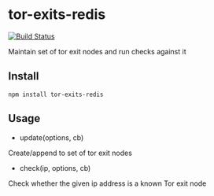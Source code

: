 # tor-exits-redis

[![Build Status](https://travis-ci.org/freewil/tor-exits-redis.svg?branch=master)](https://travis-ci.org/freewil/tor-exits-redis)

Maintain set of tor exit nodes and run checks against it

## Install

`npm install tor-exits-redis`

## Usage

* update(options, cb)

Create/append to set of tor exit nodes

* check(ip, options, cb)

Check whether the given ip address is a known Tor exit node

